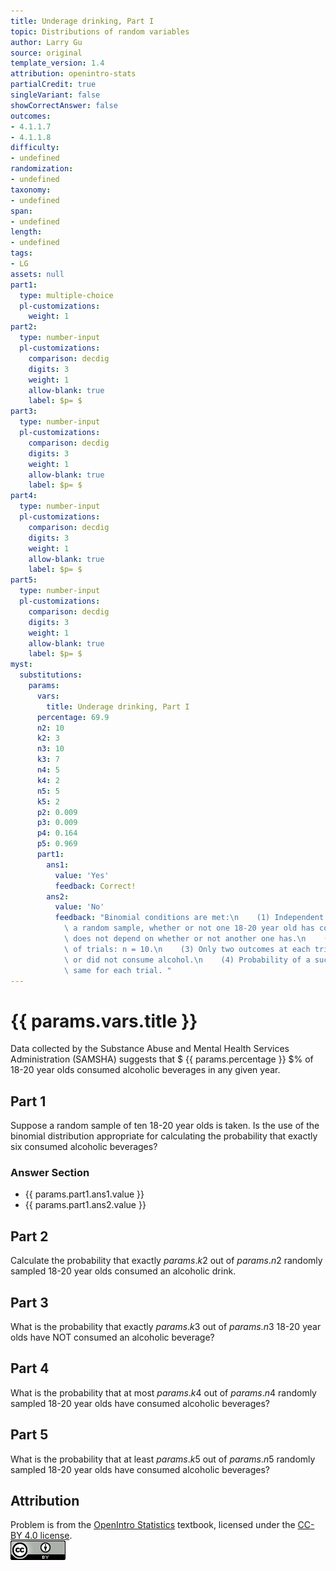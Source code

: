 ```yaml
---
title: Underage drinking, Part I
topic: Distributions of random variables
author: Larry Gu
source: original
template_version: 1.4
attribution: openintro-stats
partialCredit: true
singleVariant: false
showCorrectAnswer: false
outcomes:
- 4.1.1.7
- 4.1.1.8
difficulty:
- undefined
randomization:
- undefined
taxonomy:
- undefined
span:
- undefined
length:
- undefined
tags:
- LG
assets: null
part1:
  type: multiple-choice
  pl-customizations:
    weight: 1
part2:
  type: number-input
  pl-customizations:
    comparison: decdig
    digits: 3
    weight: 1
    allow-blank: true
    label: $p= $
part3:
  type: number-input
  pl-customizations:
    comparison: decdig
    digits: 3
    weight: 1
    allow-blank: true
    label: $p= $
part4:
  type: number-input
  pl-customizations:
    comparison: decdig
    digits: 3
    weight: 1
    allow-blank: true
    label: $p= $
part5:
  type: number-input
  pl-customizations:
    comparison: decdig
    digits: 3
    weight: 1
    allow-blank: true
    label: $p= $
myst:
  substitutions:
    params:
      vars:
        title: Underage drinking, Part I
      percentage: 69.9
      n2: 10
      k2: 3
      n3: 10
      k3: 7
      n4: 5
      k4: 2
      n5: 5
      k5: 2
      p2: 0.009
      p3: 0.009
      p4: 0.164
      p5: 0.969
      part1:
        ans1:
          value: 'Yes'
          feedback: Correct!
        ans2:
          value: 'No'
          feedback: "Binomial conditions are met:\n    (1) Independent trials: In\
            \ a random sample, whether or not one 18-20 year old has consumed alcohol\
            \ does not depend on whether or not another one has.\n    (2) Fixed number\
            \ of trials: n = 10.\n    (3) Only two outcomes at each trial: Consumed\
            \ or did not consume alcohol.\n    (4) Probability of a success is the\
            \ same for each trial. "
---
```

# {{ params.vars.title }}
Data collected by the Substance Abuse and Mental Health Services Administration (SAMSHA) suggests that $ {{ params.percentage }} $% of 18-20 year olds consumed alcoholic beverages in any given year.

## Part 1

Suppose a random sample of ten 18-20 year olds is taken. Is the use of the binomial distribution
appropriate for calculating the probability that exactly six consumed alcoholic beverages?

### Answer Section

- {{ params.part1.ans1.value }}
- {{ params.part1.ans2.value }}

## Part 2

Calculate the probability that exactly ${{params.k2}}$ out of ${{params.n2}}$ randomly sampled 18-20 year olds consumed an
alcoholic drink.

## Part 3

What is the probability that exactly ${{params.k3}}$ out of ${{params.n3}}$ 18-20 year olds have NOT consumed an alcoholic beverage?

## Part 4

What is the probability that at most ${{params.k4}}$ out of ${{params.n4}}$ randomly sampled 18-20 year olds have consumed alcoholic beverages?

## Part 5

What is the probability that at least ${{params.k5}}$ out of ${{params.n5}}$ randomly sampled 18-20 year olds have consumed alcoholic beverages?

## Attribution

Problem is from the [OpenIntro Statistics](https://openintro.org/book/os/) textbook, licensed under the [CC-BY 4.0 license](https://creativecommons.org/licenses/by/4.0/).<br>![Image representing the Creative Commons 4.0 BY license.](https://raw.githubusercontent.com/firasm/bits/master/by.png)